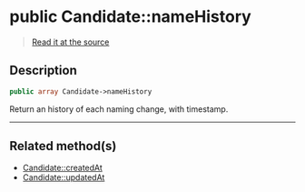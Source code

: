 # public Candidate::nameHistory

> [Read it at the source](https://github.com/julien-boudry/Condorcet/blob/master/src/Candidate.php#L16)

## Description    

```php
public array Candidate->nameHistory 
```

Return an history of each naming change, with timestamp.
    
---------------------------------------

## Related method(s)      

* [Candidate::createdAt](/Docs/api-reference/Candidate%20Class/Candidate--createdAt.md)    
* [Candidate::updatedAt](/Docs/api-reference/Candidate%20Class/Candidate--updatedAt.md)    

